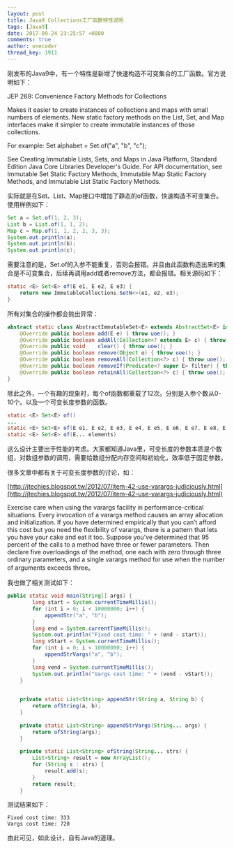 ```yaml
---
layout: post
title: Java9 Collections工厂函数特性说明
tags: [Java9]
date: 2017-09-24 23:25:57 +0800
comments: true
author: onecoder
thread_key: 1911
---
```

刚发布的Java9中，有一个特性是新增了快速构造不可变集合的工厂函数。官方说明如下：

>
JEP 269: Convenience Factory Methods for Collections
>
Makes it easier to create instances of collections and maps with small numbers of elements. New static factory methods on the List, Set, and Map interfaces make it simpler to create immutable instances of those collections.
>
For example:
Set<String> alphabet = Set.of("a", "b", "c");
>
See Creating Immutable Lists, Sets, and Maps in Java Platform, Standard Edition Java Core Libraries Developer's Guide. For API documentation, see Immutable Set Static Factory Methods, Immutable Map Static Factory Methods, and Immutable List Static Factory Methods.


实际就是在Set、List、Map接口中增加了静态的of函数，快速构造不可变集合。使用样例如下：

```java
Set a = Set.of(1, 2, 3);
List b = List.of(1, 1, 2);
Map c = Map.of(1, 1, 2, 2, 3, 3);
System.out.println(a);
System.out.println(b);
System.out.println(c);
```

需要注意的是，Set.of的入参不能重复，否则会报错。并且由此函数构造出来的集合是不可变集合，后续再调用add或者remove方法，都会报错。相关源码如下：

```java
static <E> Set<E> of(E e1, E e2, E e3) {
    return new ImmutableCollections.SetN<>(e1, e2, e3);
}
```

所有对集合的操作都会抛出异常：

```java
abstract static class AbstractImmutableSet<E> extends AbstractSet<E> implements Serializable {
    @Override public boolean add(E e) { throw uoe(); }
    @Override public boolean addAll(Collection<? extends E> c) { throw uoe(); }
    @Override public void    clear() { throw uoe(); }
    @Override public boolean remove(Object o) { throw uoe(); }
    @Override public boolean removeAll(Collection<?> c) { throw uoe(); }
    @Override public boolean removeIf(Predicate<? super E> filter) { throw uoe(); }
    @Override public boolean retainAll(Collection<?> c) { throw uoe(); }
}
```

除此之外，一个有趣的现象时，每个of函数都重载了12次。分别是入参个数从0-10个。以及一个可变长度参数的函数。

```java
static <E> Set<E> of()
...
static <E> Set<E> of(E e1, E e2, E e3, E e4, E e5, E e6, E e7, E e8, E e9, E e10) 
static <E> Set<E> of(E... elements) 
```

这么设计主要出于性能的考虑。大家都知道Java里，可变长度的参数本质是个数组，对数组参数的调用，需要给数组分配内存空间和初始化，效率低于固定参数。

很多文章中都有关于可变长度参数的讨论，如：

[http://jtechies.blogspot.tw/2012/07/item-42-use-varargs-judiciously.html](http://jtechies.blogspot.tw/2012/07/item-42-use-varargs-judiciously.html)

>
Exercise care when using the varargs facility in performance-critical situations. Every invocation of a varargs method causes an array allocation and initialization. If you have determined empirically that you can’t afford this cost but you need the flexibility of varargs, there is a pattern that lets you have your cake and eat it too. Suppose you’ve determined that 95 percent of the calls to a method have three or fewer parameters. Then declare five overloadings of the method, one each with zero through three ordinary parameters, and a single varargs method for use when the number of arguments exceeds three。

我也做了相关测试如下：

```java
public static void main(String[] args) {
        long start = System.currentTimeMillis();
        for (int i = 0; i < 10000000; i++) {
            appendStr("a", "b");
        }
        long end = System.currentTimeMillis();
        System.out.println("Fixed cost time: " + (end - start));
        long vStart = System.currentTimeMillis();
        for (int i = 0; i < 10000000; i++) {
            appendStrVargs("a", "b");
        }
        long vend = System.currentTimeMillis();
        System.out.println("Vargs cost time: " + (vend - vStart));
    }

    
    private static List<String> appendStr(String a, String b) {
        return ofString(a, b);
    }
    
    private static List<String> appendStrVargs(String... args) {
        return ofString(args);
    }
    
    private static List<String> ofString(String... strs) {
        List<String> result = new ArrayList();
        for (String s : strs) {
            result.add(s);
        }
        return result;
    }
```

测试结果如下：

```
Fixed cost time: 333  
Vargs cost time: 720
```

由此可见，如此设计，自有Java的道理。